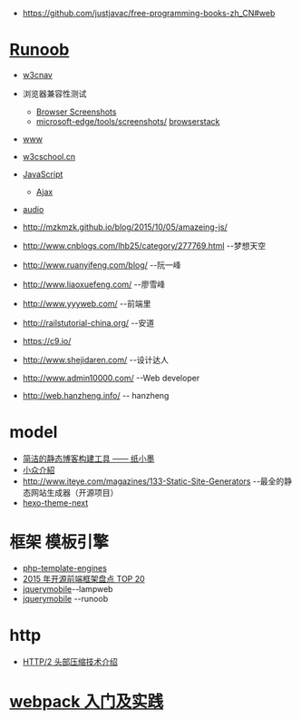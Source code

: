 * https://github.com/justjavac/free-programming-books-zh_CN#web
# [Runoob](http://www.runoob.com/ )
  * [w3cnav](http://www.runoob.com/w3cnav) 
   * 浏览器兼容性测试 
     * [Browser Screenshots](https://free.com.tw/browser-screenshots/)
     * [microsoft-edge/tools/screenshots/](https://dev.windows.com/zh-tw/microsoft-edge/tools/screenshots/)    [browserstack](https://www.browserstack.com/)
  * [www](http://blog.csdn.net/u012152619/article/details/48683793)
  * [w3cschool.cn](http://www.w3cschool.cn/h.html)
  * [JavaScript](http://blog.csdn.net/laomaoios/article/details/48574665)
    * [Ajax](http://blog.csdn.net/qing_gee/article/details/48548845)
  * [audio](http://blog.csdn.net/sunboy_2050/article/details/48622023)

* http://mzkmzk.github.io/blog/2015/10/05/amazeing-js/
* http://www.cnblogs.com/lhb25/category/277769.html --梦想天空
* http://www.ruanyifeng.com/blog/                   --阮一峰
* http://www.liaoxuefeng.com/                       --廖雪峰 
* http://www.yyyweb.com/ --前端里
* http://railstutorial-china.org/ --安道
 * https://c9.io/
* http://www.shejidaren.com/ --设计达人 
* http://www.admin10000.com/ --Web developer
* http://web.hanzheng.info/  -- hanzheng


# model
* [简洁的静态博客构建工具 —— 纸小墨](http://www.inkpaper.io/blog/post/2015/03/01/ink-blog-tool.html)
 * [小众介紹](http://www.appinn.com/inkpaper/)
* http://www.iteye.com/magazines/133-Static-Site-Generators --最全的静态网站生成器（开源项目）  
 * [hexo-theme-next](https://github.com/iissnan/hexo-theme-next)

# 框架 模板引擎
 * [php-template-engines](http://paranimage.com/19-php-template-engines/)
 * [2015 年开源前端框架盘点 TOP 20](http://www.imooc.com/article/3681)
  * [jquerymobile](http://www.lampweb.org/)--lampweb
  * [jquerymobile](http://www.runoob.com/jquerymobile/jquerymobile-tutorial.html) --runoob

# http
 * [HTTP/2 头部压缩技术介绍](https://imququ.com/post/header-compression-in-http2.html)

# [webpack 入门及实践](http://www.w3ctech.com/topic/1557)
